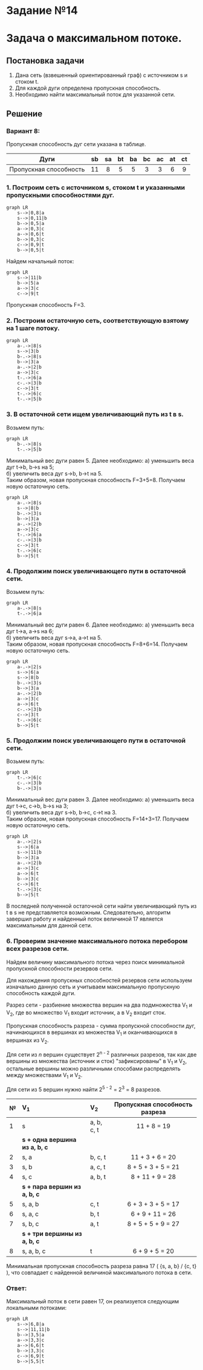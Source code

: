
# Задание №14
# Задача о максимальном потоке.
## Постановка задачи
1. Дана сеть (взвешенный ориентированный граф) с источником s и стоком t.
2. Для каждой дуги определена пропускная способность.
3. Необходимо найти максимальный поток для указанной сети. 

## Решение
### Вариант 8:
Пропускная способность дуг сети указана в таблице.

|          Дуги          | sb | sa | bt | ba | bc | ac | at | ct |
|:----------------------:|:--:|:--:|:--:|:--:|:--:|:--:|:--:|:--:|
| Пропускная способность | 11 | 8  | 5  | 5  | 3  | 3  | 6  | 9  |

### 1. Построим сеть с источником **s**, стоком **t** и указанными пропускными способностями дуг.

```mermaid
graph LR
    s-->|0,8|a
    s-->|0,11|b
    b-->|0,5|a
    a-->|0,3|c
    a-->|0,6|t
    b-->|0,3|c
    c-->|0,9|t
    b-->|0,5|t
```

Найдем начальный поток:

```mermaid
graph LR
    s-->|11|b
    b-->|5|a
    a-->|3|c
    c-->|9|t
```
Пропускная способность F=3.

### 2. Построим остаточную сеть, соответствующую взятому на 1 шаге потоку.

```mermaid
graph LR
    a-.->|8|s
    s-->|3|b
    b-.->|8|s
    b-->|3|a
    a-.->|2|b
    a-->|3|c
    t-.->|6|a
    c-.->|3|b
    c-->|3|t
    t-.->|6|c
    t-.->|5|b
```

### 3. В остаточной сети ищем увеличивающий путь из t в s.
Возьмем путь: 
```mermaid
graph LR
    b-.->|8|s
    t-.->|5|b
```
Минимальный вес дуги равен 5. Далее необходимо: 
а) уменьшить веса дуг t->b, b->s на 5;  
б) увеличить веса дуг s->b, b->t на 5.  
Таким образом, новая пропускная способность F=3+5=8. Получаем новую остаточную сеть.

```mermaid
graph LR
    a-.->|8|s
    s-->|8|b
    b-.->|3|s
    b-->|3|a
    a-.->|2|b
    a-->|3|c
    t-.->|6|a
    c-.->|3|b
    c-->|3|t
    t-.->|6|c
    b-->|5|t
```

### 4. Продолжим поиск увеличивающего пути в остаточной сети.
Возьмем путь:
```mermaid
graph LR
    a-.->|8|s
    t-.->|6|a
```
Минимальный вес дуги равен 6. Далее необходимо: 
а) уменьшить веса дуг t->a, a->s на 6;  
б) увеличить веса дуг s->a, a->t на 5.  
Таким образом, новая пропускная способность F=8+6=14. Получаем новую остаточную сеть.
```mermaid
graph LR
    a-.->|2|s
    s-->|6|a
    s-->|8|b
    b-.->|3|s
    b-->|3|a
    a-.->|2|b
    a-->|3|c
    a-->|6|t
    c-.->|3|b
    c-->|3|t
    t-.->|6|c
    b-->|5|t
```

### 5. Продолжим поиск увеличивающего пути в остаточной сети.
Возьмем путь:
```mermaid
graph LR
    t-.->|6|c
    c-.->|3|b
    b-.->|3|s
```
Минимальный вес дуги равен 3. Далее необходимо: 
а) уменьшить веса дуг t->c, c->b, b->s на 3;  
б) увеличить веса дуг s->b, b->c, c->t на 3.  
Таким образом, новая пропускная способность F=14+3=17. Получаем новую остаточную сеть.
```mermaid
graph LR
    a-.->|2|s
    s-->|6|a
    s-->|11|b
    b-->|3|a
    a-.->|2|b
    a-->|3|c
    a-->|6|t
    b-->|3|c
    c-->|6|t
    t-.->|3|c
    b-->|5|t
```
В последней полученной остаточной сети найти увеличивающий путь из t в s не представляется возможным. Cледовательно, алгоритм завершил работу и найденный поток величиной 17 является максимальным для данной сети.

### 6. Проверим значение максимального потока перебором всех разрезов сети.
Найдем величину максимального потока через поиск минимальной пропускной способности резервов сети.

Для нахождения пропускных способностей резервов сети используем изначально данную сеть и учитываем максимальную пропускную способность каждой дуги. 

Разрез сети - разбиение множества вершин на два подмножества V<sub>1</sub> и V<sub>2</sub>, где во множество V<sub>1</sub> входит источник, а в V<sub>2</sub> входит сток.

Пропускная способность разреза - сумма пропускной способности дуг, начинающихся в вершинах из множества V<sub>1</sub> и оканчивающихся в вершинах из V<sub>2</sub>.

Для сети из _n_ вершин существует 2<sup>n - 2</sup> различных разрезов, так как две вершины из множества (источник и сток) "зафиксированы" в V<sub>1</sub> и V<sub>2</sub>, остальные вершины можно различными способами распределять между множествами V<sub>1</sub> и V<sub>2</sub>.

Для сети из 5 вершин нужно найти 2<sup>5 - 2</sup> = 2<sup>3</sup> = 8 разрезов. 

| № | V<sub>1</sub>                   | V<sub>2</sub> | Пропускная способность разреза |
|---|:--------------------------------|:--------------|:------------------------------:|
| 1 | s                               | a, b, c, t    |           11 + 8 = 19           |
|   | **s + одна вершина из a, b, c** |               |                                |
| 2 | s, a                            | b, c, t       |         11 + 3 + 6 = 20         |
| 3 | s, b                            | a, c, t       |         8 + 5 + 3 + 5 = 21         |
| 4 | s, c                            | a, b, t       |         8 + 11 + 9 = 28         |
|   | **s + пара вершин из a, b, c**  |               |                                |
| 5 | s, a, b                         | c, t          |         6 + 3 + 3 + 5 = 17         |
| 6 | s, a, c                         | b, t          |         6 + 9 + 11 = 26         |
| 7 | s, b, c                         | a, t          |         8 + 5 + 5 + 9 = 27         |
|   | **s + три вершины из a, b, c**  |               |                                |
| 8 | s, a, b, c                      | t             |           6 + 9 + 5 = 20           |

Минимальная пропускная способность разреза равна 17 ( {s, a, b} / {c, t} ), что совпадает с найденной величиной максимального потока в сети.

### Ответ:
Максимальный поток в сети равен 17, он реализуется следующим локальными потоками:

```mermaid
graph LR
    s-->|6,8|a
    s-->|11,11|b
    b-->|3,5|a
    a-->|3,3|c
    a-->|6,6|t
    b-->|3,3|c
    c-->|6,9|t
    b-->|5,5|t
```

